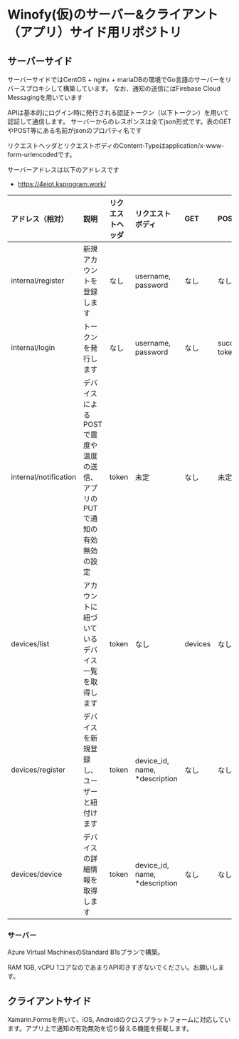 # Winofy(仮)のサーバー&クライアント（アプリ）サイド用リポジトリ

## サーバーサイド
サーバーサイドではCentOS + nginx + mariaDBの環境でGo言語のサーバーをリバースプロキシして構築しています。
なお、通知の送信にはFirebase Cloud Messagingを用いています

APIは基本的にログイン時に発行される認証トークン（以下トークン）を用いて認証して通信します。
サーバーからのレスポンスは全てjson形式です。表のGETやPOST等にある名前がjsonのプロパティ名です

リクエストヘッダとリクエストボディのContent-Typeはapplication/x-www-form-urlencodedです。

サーバーアドレスは以下のアドレスです
 - https://4eiot.ksprogram.work/

| アドレス（相対） | 説明 | リクエストヘッダ | リクエストボディ | GET | POST | PUT |
|:-----------|:------------|:------------|:------------|:------------|:------------|:------------|
| internal/register | 新規アカウントを登録します | なし | username, password | なし | なし | success, messages |
| internal/login | トークンを発行します | なし | username, password | なし | success, token | なし |
| internal/notification | デバイスによるPOSTで震度や温度の送信、アプリのPUTで通知の有効無効の設定 | token | 未定 | なし | 未定 | 未定 |
| devices/list | アカウントに紐づいているデバイス一覧を取得します | token | なし | devices | なし | なし |
| devices/register | デバイスを新規登録し、ユーザーと紐付けます | token | device_id, name, *description | なし | なし | success, message |
| devices/device | デバイスの詳細情報を取得します | token | device_id, name, *description | なし | なし | なし |

### サーバー
Azure Virtual MachinesのStandard B1sプランで構築。

RAM 1GB, vCPU 1コアなのであまりAPI叩きすぎないでください。お願いします。

## クライアントサイド
Xamarin.Formsを用いて、iOS, Androidのクロスプラットフォームに対応しています。アプリ上で通知の有効無効を切り替える機能を搭載します。　